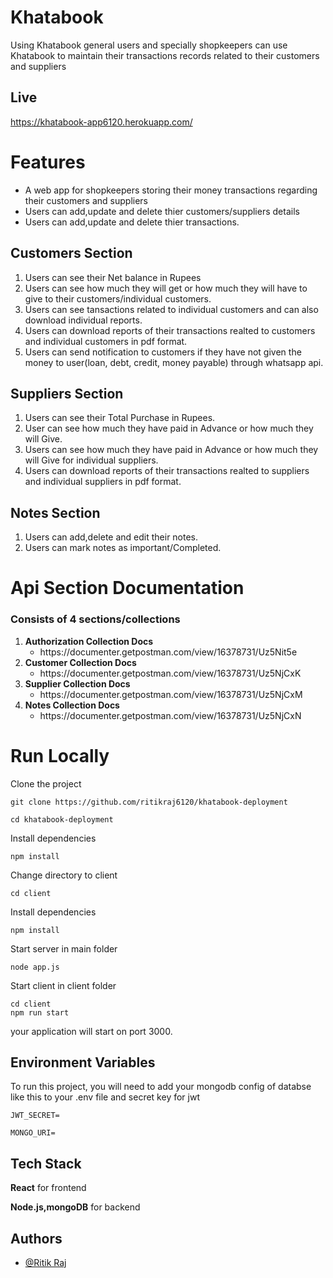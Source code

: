 # Khatabook

Using Khatabook general users and specially shopkeepers can use Khatabook to maintain their transactions records related to their customers and suppliers

## Live
https://khatabook-app6120.herokuapp.com/

# Features
  - A web app for shopkeepers storing their money transactions regarding their customers and suppliers
  - Users can add,update and delete thier customers/suppliers details
  - Users can add,update and delete thier transactions.
## Customers Section 
  1. Users can see their Net balance in Rupees
  2. Users can see how much they will get or how much they will have to  give to their customers/individual customers.
  3. Users can see tansactions related to individual customers and can also download individual reports.
  4. Users can download reports of their transactions realted to customers and individual customers in pdf format.
  5. Users can send notification to customers if they have not given the money to user(loan, debt, credit, money payable) through whatsapp api.

## Suppliers Section
  1. Users can see their Total Purchase in Rupees.
  2. User can see how much they have paid in Advance or how much they will Give.
  3. Users can see how much they have paid in Advance or how much they will Give for individual suppliers.
  4. Users can download reports of their transactions realted to suppliers and individual suppliers in pdf format.

## Notes Section
  1. Users can add,delete and edit their notes.
  2. Users can mark notes as important/Completed.

# Api Section Documentation
### Consists of 4 sections/collections
  <ol>
    <li><b>Authorization Collection Docs</b>
      <ul><li>https://documenter.getpostman.com/view/16378731/Uz5Nit5e</li></ul>
  </li>
    <li><b>Customer Collection Docs</b> 
			<ul><li>https://documenter.getpostman.com/view/16378731/Uz5NjCxK</li></ul>
		</li>
    <li><b>Supplier Collection Docs</b> 
		<ul><li>https://documenter.getpostman.com/view/16378731/Uz5NjCxM</li></ul>
		</li>
    <li><b>Notes Collection Docs </b> 
		<ul><li>https://documenter.getpostman.com/view/16378731/Uz5NjCxN</li></ul>
		</li>
  </ol>

# Run Locally
Clone the project
```
git clone https://github.com/ritikraj6120/khatabook-deployment
```
```
cd khatabook-deployment
```
Install dependencies
```
npm install
```
Change directory to client
```
cd client
```
Install dependencies
```
npm install
```
Start server in main folder
```
node app.js
```
Start client in client folder
```
cd client
npm run start
```
your application will start on port 3000.

## Environment Variables
To run this project, you will need to add your mongodb config of databse like this to your .env file and secret key for jwt

`JWT_SECRET=`

`MONGO_URI=`
## Tech Stack
**React** for frontend

**Node.js,mongoDB** for backend

## Authors
- [@Ritik Raj](https://github.com/ritikraj6120)



 

